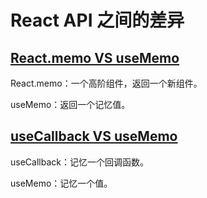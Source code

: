 # React API 之间的差异

## [React.memo VS useMemo](https://stackoverflow.com/questions/54963248/whats-the-difference-between-usecallback-and-usememo-in-practice/54963730) 

React.memo：一个高阶组件，返回一个新组件。

useMemo：返回一个记忆值。

## [useCallback VS useMemo](https://stackoverflow.com/questions/54963248/whats-the-difference-between-usecallback-and-usememo-in-practice/54963730) 

useCallback：记忆一个回调函数。

useMemo：记忆一个值。
